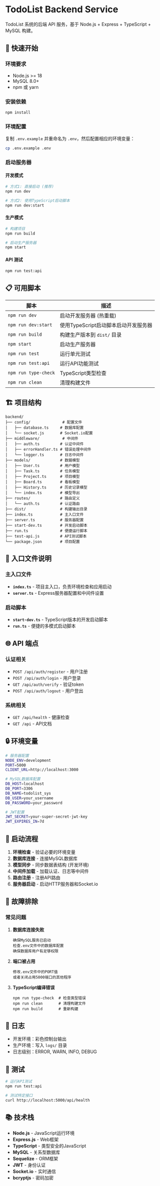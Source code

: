 # TodoList Backend Service

TodoList 系统的后端 API 服务，基于 Node.js + Express + TypeScript + MySQL 构建。

## 🚀 快速开始

### 环境要求

- Node.js >= 18
- MySQL 8.0+
- npm 或 yarn

### 安装依赖

```bash
npm install
```

### 环境配置

复制 `.env.example` 并重命名为 `.env`，然后配置相应的环境变量：

```bash
cp .env.example .env
```

### 启动服务器

#### 开发模式
```bash
# 方式1: 直接启动 (推荐)
npm run dev

# 方式2: 使用TypeScript启动脚本
npm run dev:start
```

#### 生产模式
```bash
# 构建项目
npm run build

# 启动生产服务器
npm start
```

#### API 测试
```bash
npm run test:api
```

## 📋 可用脚本

| 脚本 | 描述 |
|------|------|
| `npm run dev` | 启动开发服务器 (热重载) |
| `npm run dev:start` | 使用TypeScript启动脚本启动开发服务器 |
| `npm run build` | 构建生产版本到 `dist/` 目录 |
| `npm start` | 启动生产服务器 |
| `npm run test` | 运行单元测试 |
| `npm run test:api` | 运行API功能测试 |
| `npm run type-check` | TypeScript类型检查 |
| `npm run clean` | 清理构建文件 |

## 🏗️ 项目结构

```
backend/
├── config/              # 配置文件
│   ├── database.ts     # 数据库配置
│   └── socket.js       # Socket.io配置
├── middleware/          # 中间件
│   ├── auth.ts         # 认证中间件
│   ├── errorHandler.ts # 错误处理中间件
│   └── logger.ts       # 日志中间件
├── models/             # 数据模型
│   ├── User.ts         # 用户模型
│   ├── Task.ts         # 任务模型
│   ├── Project.ts      # 项目模型
│   ├── Board.ts        # 看板模型
│   ├── History.ts      # 历史记录模型
│   └── index.ts        # 模型导出
├── routes/             # 路由定义
│   └── auth.ts         # 认证路由
├── dist/               # 构建输出目录
├── index.ts            # 主入口文件
├── server.ts           # 服务器配置
├── start-dev.ts        # 开发启动脚本
├── run.ts              # 便捷运行脚本
├── test-api.js         # API测试脚本
└── package.json        # 项目配置
```

## 🔧 入口文件说明

### 主入口文件
- **`index.ts`** - 项目主入口，负责环境检查和应用启动
- **`server.ts`** - Express服务器配置和中间件设置

### 启动脚本
- **`start-dev.ts`** - TypeScript版本的开发启动脚本
- **`run.ts`** - 便捷的多模式启动脚本

## 🌐 API 端点

### 认证相关
- `POST /api/auth/register` - 用户注册
- `POST /api/auth/login` - 用户登录  
- `GET /api/auth/verify` - 验证token
- `POST /api/auth/logout` - 用户登出

### 系统相关
- `GET /api/health` - 健康检查
- `GET /api` - API文档

## 🔒 环境变量

```bash
# 服务器配置
NODE_ENV=development
PORT=5000
CLIENT_URL=http://localhost:3000

# MySQL数据库配置
DB_HOST=localhost
DB_PORT=3306
DB_NAME=todolist_sys
DB_USER=your_username
DB_PASSWORD=your_password

# JWT配置
JWT_SECRET=your-super-secret-jwt-key
JWT_EXPIRES_IN=7d
```

## 🚦 启动流程

1. **环境检查** - 验证必要的环境变量
2. **数据库连接** - 连接MySQL数据库
3. **模型同步** - 同步数据表结构 (开发环境)
4. **中间件加载** - 加载认证、日志等中间件
5. **路由注册** - 注册API路由
6. **服务器启动** - 启动HTTP服务器和Socket.io

## 🐛 故障排除

### 常见问题

1. **数据库连接失败**
   ```
   确保MySQL服务已启动
   检查.env文件中的数据库配置
   确保数据库用户有足够权限
   ```

2. **端口被占用**
   ```
   修改.env文件中的PORT值
   或者关闭占用5000端口的其他程序
   ```

3. **TypeScript编译错误**
   ```
   npm run type-check  # 检查类型错误
   npm run clean       # 清理构建文件
   npm run build       # 重新构建
   ```

## 📝 日志

- 开发环境：彩色控制台输出
- 生产环境：写入 `logs/` 目录
- 日志级别：ERROR, WARN, INFO, DEBUG

## 🧪 测试

```bash
# 运行API测试
npm run test:api

# 测试特定接口
curl http://localhost:5000/api/health
```

## 📚 技术栈

- **Node.js** - JavaScript运行环境
- **Express.js** - Web框架
- **TypeScript** - 类型安全的JavaScript
- **MySQL** - 关系型数据库
- **Sequelize** - ORM框架
- **JWT** - 身份认证
- **Socket.io** - 实时通信
- **bcryptjs** - 密码加密